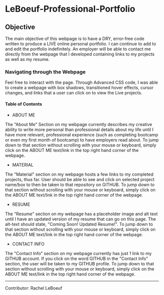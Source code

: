 # LeBoeuf-Professional-Portfolio

## Objective

The main objective of this webpage is to have a DRY, error-free code written to produce a LIVE online personal portfolio. I can continue to add to and edit the portfolio indefinitely. An employer will be able to contact me directly from the webpage that I developed containing links to my projects as well as my resume. 

### Navigating through the Webpage

Feel free to interact with the page. Through Advanced CSS code, I was able to create a webpage with box shadows, transitioned hover effects, cursor changes, and links that a user can click on to view the Live projects.

#### Table of Contents

* ABOUT ME

The "About Me" Section on my webpage currently describes my creative ability to write more personal than professional details about my life until I have more relevant, professional experience (such as completing bootcamp or even my first month of bootcamp) to have employers read about. To jump down to that section without scrolling with your mouse or keyboard, simply click on the ABOUT ME text/link in the top right hand corner of the webpage. 

* MATERIAL

The "Material" section on my webpage hosts a few links to my completed projects, thus far. User should be able to see and click on selected project name/box to then be taken to that repository on GITHUB. To jump down to that section without scrolling with your mouse or keyboard, simply click on the ABOUT ME text/link in the top right hand corner of the webpage. 

* RESUME

The "Resume" section on my webpage has a placeholder image and alt text until I have an updated version of my resume that can go on this page. The alt-text should state, "Coming Soon! Updated Resume!". To jump down to that section without scrolling with your mouse or keyboard, simply click on the ABOUT ME text/link in the top right hand corner of the webpage. 

* CONTACT INFO

The "Contact Info" section on my webpage currently has just 1 link to my GITHUB account. If you click on the word GITHUB in the "Contact Info" section, the user will be taken to my GITHUB profile. To jump down to that section without scrolling with your mouse or keyboard, simply click on the ABOUT ME text/link in the top right hand corner of the webpage. 


---

Contributor: Rachel LeBoeuf